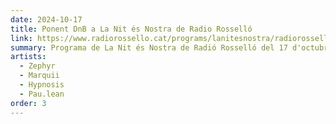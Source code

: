 ```yaml
---
date: 2024-10-17
title: Ponent DnB a La Nit és Nostra de Radio Rosselló
link: https://www.radiorossello.cat/programs/lanitesnostra/radiorossello_podcast_12304
summary: Programa de La Nit és Nostra de Radió Rosselló del 17 d'octubre de 2024, on Marquii, Zephyr, Hypnosis i Pau.lean parlen de l'esdeveniment del 18 i també fan un live amb vocals de Pau.lean i petita sessió de DnB al final del programa.
artists:
  - Zephyr
  - Marquii
  - Hypnosis
  - Pau.lean
order: 3
---
```


